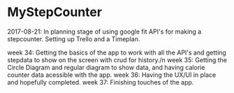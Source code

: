# MyStepCounter

2017-08-21: In planning stage of using google fit API's for making a stepcounter. Setting up Trello and a Timeplan.

week 34: Getting the basics of the app to work with all the API's and getting stepdata to show on the screen with crud for history./n
week 35: Getting the Circle Diagram and regular diagram to show data, and having calorie counter data acessible with the app.
week 36: Having the UX/UI in place and hopefully completed.
week 37: Finishing touches of the app.

